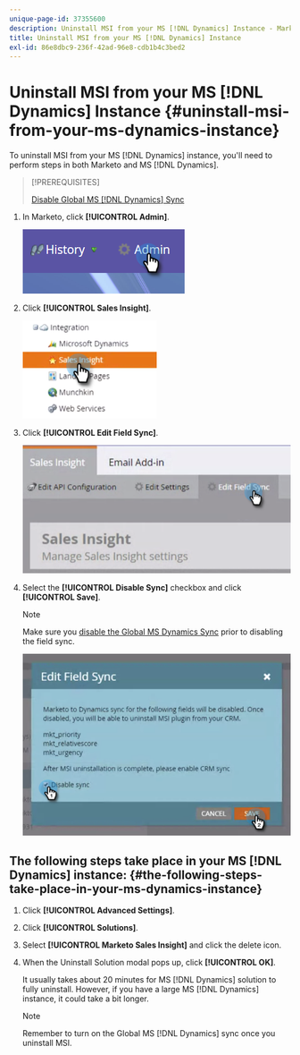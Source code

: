 ```yaml
---
unique-page-id: 37355600
description: Uninstall MSI from your MS [!DNL Dynamics] Instance - Marketo Docs - Product Documentation
title: Uninstall MSI from your MS [!DNL Dynamics] Instance
exl-id: 86e8dbc9-236f-42ad-96e8-cdb1b4c3bed2
---
```

# Uninstall MSI from your MS [!DNL Dynamics] Instance {#uninstall-msi-from-your-ms-dynamics-instance}

To uninstall MSI from your MS [!DNL Dynamics] instance, you'll need to perform steps in both Marketo and MS [!DNL Dynamics].

>[!PREREQUISITES]
>
>[Disable Global MS [!DNL Dynamics] Sync](/help/marketo/product-docs/marketo-sales-insight/msi-for-microsoft-dynamics/uninstalling/disable-global-ms-dynamics-sync.md)

1. In Marketo, click **[!UICONTROL Admin]**.

   ![](assets/one-1.png)

1. Click **[!UICONTROL Sales Insight]**.

   ![](assets/six.png)

1. Click **[!UICONTROL Edit Field Sync]**.

   ![](assets/seven.png)

1. Select the **[!UICONTROL Disable Sync]** checkbox and click **[!UICONTROL Save]**.

   >[!NOTE]
   >
   >Make sure you [disable the Global MS Dynamics Sync](/help/marketo/product-docs/marketo-sales-insight/msi-for-microsoft-dynamics/uninstalling/disable-global-ms-dynamics-sync.md) prior to disabling the field sync.

   ![](assets/eight.png)

## The following steps take place in your MS [!DNL Dynamics] instance: {#the-following-steps-take-place-in-your-ms-dynamics-instance}

1. Click **[!UICONTROL Advanced Settings]**.

1. Click **[!UICONTROL Solutions]**.

1. Select **[!UICONTROL Marketo Sales Insight]** and click the delete icon.

1. When the Uninstall Solution modal pops up, click **[!UICONTROL OK]**.

   It usually takes about 20 minutes for MS [!DNL Dynamics] solution to fully uninstall. However, if you have a large MS [!DNL Dynamics] instance, it could take a bit longer.

   >[!NOTE]
   >
   >Remember to turn on the Global MS [!DNL Dynamics] sync once you uninstall MSI.
